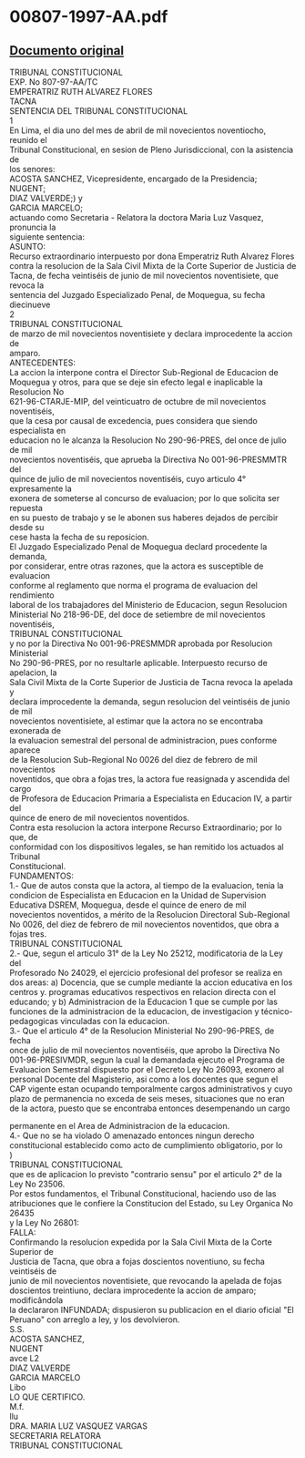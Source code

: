 
00807-1997-AA.pdf
=================
  
[Documento original](https://tc.gob.pe/jurisprudencia/1998/00807-1997-AA.pdf)  
---  
TRIBUNAL CONSTITUCIONAL  
EXP. No 807-97-AA/TC  
EMPERATRIZ RUTH ALVAREZ FLORES  
TACNA  
SENTENCIA DEL TRIBUNAL CONSTITUCIONAL  
1  
En Lima, el dia uno del mes de abril de mil novecientos noventiocho, reunido el  
Tribunal Constitucional, en sesion de Pleno Jurisdiccional, con la asistencia de  
los senores:  
ACOSTA SANCHEZ, Vicepresidente, encargado de la Presidencia;  
NUGENT;  
DIAZ VALVERDE;) y  
GARCIA MARCELO;  
actuando como Secretaria - Relatora la doctora Maria Luz Vasquez, pronuncia la  
siguiente sentencia:  
ASUNTO:  
Recurso extraordinario interpuesto por dona Emperatriz Ruth Alvarez Flores  
contra la resolucion de la Sala Civil Mixta de la Corte Superior de Justicia de  
Tacna, de fecha veintiséis de junio de mil novecientos noventisiete, que revoca la  
sentencia del Juzgado Especializado Penal, de Moquegua, su fecha diecinueve  
2  
TRIBUNAL CONSTITUCIONAL  
de marzo de mil novecientos noventisiete y declara improcedente la accion de  
amparo.  
ANTECEDENTES:  
La accion la interpone contra el Director Sub-Regional de Educacion de  
Moquegua y otros, para que se deje sin efecto legal e inaplicable la Resolucion No  
621-96-CTARJE-MIP, del veinticuatro de octubre de mil novecientos noventiséis,  
que la cesa por causal de excedencia, pues considera que siendo especialista en  
educacion no le alcanza la Resolucion No 290-96-PRES, del once de julio de mil  
novecientos noventiséis, que aprueba la Directiva No 001-96-PRESMMTR del  
quince de julio de mil novecientos noventiséis, cuyo articulo 4° expresamente la  
exonera de someterse al concurso de evaluacion; por lo que solicita ser repuesta  
en su puesto de trabajo y se le abonen sus haberes dejados de percibir desde su  
cese hasta la fecha de su reposicion.  
El Juzgado Especializado Penal de Moquegua declard procedente la demanda,  
por considerar, entre otras razones, que la actora es susceptible de evaluacion  
conforme al reglamento que norma el programa de evaluacion del rendimiento  
laboral de los trabajadores del Ministerio de Educacion, segun Resolucion  
Ministerial No 218-96-DE, del doce de setiembre de mil novecientos noventiséis,  
TRIBUNAL CONSTITUCIONAL  
y no por la Directiva No 001-96-PRESMMDR aprobada por Resolucion Ministerial  
No 290-96-PRES, por no resultarle aplicable. Interpuesto recurso de apelacion, la  
Sala Civil Mixta de la Corte Superior de Justicia de Tacna revoca la apelada y  
declara improcedente la demanda, segun resolucion del veintiséis de junio de mil  
novecientos noventisiete, al estimar que la actora no se encontraba exonerada de  
la evaluacion semestral del personal de administracion, pues conforme aparece  
de la Resolucion Sub-Regional No 0026 del diez de febrero de mil novecientos  
noventidos, que obra a fojas tres, la actora fue reasignada y ascendida del cargo  
de Profesora de Educacion Primaria a Especialista en Educacion IV, a partir del  
quince de enero de mil novecientos noventidos.  
Contra esta resolucion la actora interpone Recurso Extraordinario; por lo que, de  
conformidad con los dispositivos legales, se han remitido los actuados al Tribunal  
Constitucional.  
FUNDAMENTOS:  
1.- Que de autos consta que la actora, al tiempo de la evaluacion, tenia la  
condicion de Especialista en Educacion en la Unidad de Supervision  
Educativa DSREM, Moquegua, desde el quince de enero de mil  
novecientos noventidos, a mérito de la Resolucion Directoral Sub-Regional  
No 0026, del diez de febrero de mil novecientos noventidos, que obra a  
fojas tres.  
TRIBUNAL CONSTITUCIONAL  
2.- Que, segun el articulo 31° de la Ley No 25212, modificatoria de la Ley del  
Profesorado No 24029, el ejercicio profesional del profesor se realiza en  
dos areas: a) Docencia, que se cumple mediante la accion educativa en los  
centros y. programas educativos respectivos en relacion directa con el  
educando; y b) Administracion de la Educacion 1 que se cumple por las  
funciones de la administracion de la educacion, de investigacion y técnico-  
pedagogicas vinculadas con la educacion.  
3.- Que el articulo 4° de la Resolucion Ministerial No 290-96-PRES, de fecha  
once de julio de mil novecientos noventiséis, que aprobo la Directiva No  
001-96-PRESIVMDR, segun la cual la demandada ejecuto el Programa de  
Evaluacion Semestral dispuesto por el Decreto Ley No 26093, exonero al  
personal Docente del Magisterio, asi como a los docentes que segun el  
CAP vigente estan ocupando temporalmente cargos administrativos y cuyo  
plazo de permanencia no exceda de seis meses, situaciones que no eran  
de la actora, puesto que se encontraba entonces desempenando un cargo  
  
permanente en el Area de Administracion de la educacion.  
4.- Que no se ha violado O amenazado entonces ningun derecho  
constitucional establecido como acto de cumplimiento obligatorio, por lo  
)  
TRIBUNAL CONSTITUCIONAL  
que es de aplicacion lo previsto "contrario sensu" por el articulo 2° de la  
Ley No 23506.  
Por estos fundamentos, el Tribunal Constitucional, haciendo uso de las  
atribuciones que le confiere la Constitucion del Estado, su Ley Organica No 26435  
y la Ley No 26801:  
FALLA:  
Confirmando la resolucion expedida por la Sala Civil Mixta de la Corte Superior de  
Justicia de Tacna, que obra a fojas doscientos noventiuno, su fecha veintiséis de  
junio de mil novecientos noventisiete, que revocando la apelada de fojas  
doscientos treintiuno, declara improcedente la accion de amparo; modificândola  
la declararon INFUNDADA; dispusieron su publicacion en el diario oficial "El  
Peruano" con arreglo a ley, y los devolvieron.  
S.S.  
ACOSTA SANCHEZ,  
NUGENT  
avce L2  
DIAZ VALVERDE  
GARCIA MARCELO  
Libo  
LO QUE CERTIFICO.  
M.f.  
llu  
DRA. MARIA LUZ VASQUEZ VARGAS  
SECRETARIA RELATORA  
TRIBUNAL CONSTITUCIONAL